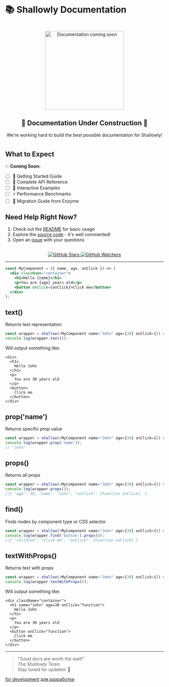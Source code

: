 # 📚 Shallowly Documentation

<div align="center" style="margin: 40px 0;">
  <img src="https://media.giphy.com/media/LPMz3h0GeCMPVKk5Bd/giphy.gif" width="250" alt="Documentation coming soon">
  <h2>🚧 Documentation Under Construction 🚧</h2>
  <p>We're working hard to build the best possible documentation for Shallowly!</p>
</div>

## What to Expect

✨ **Coming Soon:**

- [ ] 🚀 Getting Started Guide
- [ ] 📖 Complete API Reference
- [ ] 🧪 Interactive Examples
- [ ] ⚡ Performance Benchmarks
- [ ] 🔄 Migration Guide from Enzyme

## Need Help Right Now?

1. Check out the [README](../README.md) for basic usage
2. Explore the [source code](../src/) - it's well commented!
3. Open an [issue](https://github.com/bad4iz/shallowly/issues) with your questions

<div align="center" style="margin-top: 30px;">
  <a href="https://github.com/bad4iz/shallowly/stargazers">
    <img src="https://img.shields.io/github/stars/bad4iz/shallowly?style=social" alt="GitHub Stars">
  </a>
  <a href="https://github.com/bad4iz/shallowly/watchers">
    <img src="https://img.shields.io/github/watchers/bad4iz/shallowly?style=social" alt="GitHub Watchers">
  </a>
</div>

---

```jsx
const MyComponent = ({ name, age, onClick }) => (
  <div className="container">
    <h1>Hello {name}</h1>
    <p>You are {age} years old</p>
    <button onClick={onClick}>Click me</button>
  </div>
);
```

## text()

Returns text representation

```js
const wrapper = shallow(<MyComponent name="John" age={30} onClick={() => {}} />);
console.log(wrapper.text());
```

Will output something like:

```
<div>
  <h1>
    Hello John
  </h1>
  <p>
    You are 30 years old
  </p>
  <button>
    Click me
  </button>
</div>
```

## prop('name')

Returns specific prop value

```js
const wrapper = shallow(<MyComponent name="John" age={30} onClick={() => {}} />);
console.log(wrapper.prop('name'));
// "John"
```

## props()

Returns all props

```js
const wrapper = shallow(<MyComponent name="John" age={30} onClick={() => {}} />);
console.log(wrapper.props());
//{ "age": 30, "name": "John", "onClick": [Function onClick], }
```

## find()

Finds nodes by component type or CSS selector

```js
const wrapper = shallow(<MyComponent name="John" age={30} onClick={() => {}} />);
console.log(wrapper.find('button').props());
//{ "children": "Click me", "onClick": [Function onClick] }
```

## textWithProps()

Returns text with props

```js
const wrapper = shallow(<MyComponent name="John" age={30} onClick={() => {}} />);
console.log(wrapper.textWithProps());
```

Will output something like:

```
<div className="container">
  <h1 name="John" age=30 onClick="function">
    Hello John
  </h1>
  <p>
    You are 30 years old
  </p>
  <button onClick="function">
    Click me
  </button>
</div>
```

---

> "Good docs are worth the wait!"  
> _The Shallowly Team_  
> Stay tuned for updates! 🔔

[for development](/docs/dev.ru.md)
[для разработки](/docs/dev.ru.md)
